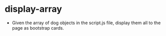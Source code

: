 # display-array

- Given the array of dog objects in the script.js file, display them all to the page as bootstrap cards.